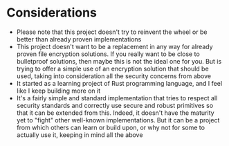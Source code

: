 # Considerations

- Please note that this project doesn't try to reinvent the wheel or be better than already proven implementations
- This project doesn't want to be a replacement in any way for already proven file encryption solutions. If you really
  want to be close to bulletproof solutions, then maybe this is not the ideal one for you. But is trying to offer a simple use
  of an encryption solution that should be used, taking into consideration all the security concerns from above
- It started as a learning project of Rust programming language, and I feel like I keep building more on it
- It's a fairly simple and standard implementation that tries to respect all security standards and correctly use secure and robust
  primitives so that it can be extended from this. Indeed, it doesn't have the maturity yet to "fight" other well-known
  implementations.
  But it can be a project from which others can learn or build upon, or why not for some to actually use it, keeping in
  mind all the above